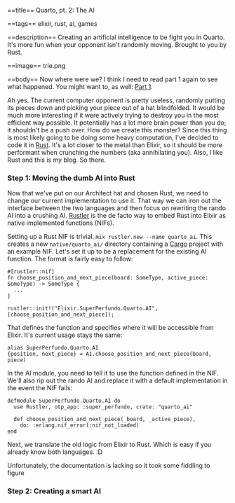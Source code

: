 ==title==
Quarto, pt. 2: The AI

==tags==
elixir, rust, ai, games

==description==
Creating an artificial intelligence to be fight you in Quarto. It's more fun when your
opponent isn't randomly moving. Brought to you by Rust.

==image==
trie.png

==body==
Now where were we? I think I need to read part 1 again to see what happened.
You might want to, as well: [Part 1](/articles/quarto-part-1).

Ah yes. The current computer opponent is pretty useless, randomly putting its pieces
down and picking your piece out of a hat blindfolded. It would be much more interesting if it were actively
trying to destroy you in the most efficient way possible. It potentially has a lot
more brain power than you do; it shouldn't be a push over. How do we create this
monster? Since this thing is most likely going to be doing some heavy computation,
I've decided to code it in [Rust](https://www.rust-lang.org/). It's a lot closer to the metal than Elixir, so it
should be more performant when crunching the numbers (aka annihilating you). Also,
I like Rust and this is my blog. So there.

### Step 1: Moving the dumb AI into Rust
Now that we've put on our Architect hat and chosen Rust, we need to change our current
implementation to use it. That way we can iron out the interface between the two
languages and then focus on rewriting the rando AI into a crushing AI. [Rustler](https://github.com/rusterlium/rustler)
is the de facto way to embed Rust into Elixir as native implemented functions (NIFs).

Setting up a Rust NIF is trivial: `mix rustler.new --name quarto_ai`. This creates a new `native/quarto_ai/`
directory containing a [Cargo](https://doc.rust-lang.org/cargo/) project with an example NIF. Let's set it up to be a
replacement for the existing AI function. The format is fairly easy to follow:



    #[rustler::nif]
    fn choose_position_and_next_piece(board: SomeType, active_piece: SomeType) -> SomeType {
      ...
    }

    rustler::init!("Elixir.SuperPerfundo.Quarto.AI", [choose_position_and_next_piece]);

That defines the function and specifies where it will be accessible from Elixir.
It's current usage stays the same:

    alias SuperPerfundo.Quarto.AI
    {position, next_piece} = AI.choose_position_and_next_piece(board, piece)

In the AI module, you need to tell it to use the function defined in the NIF. We'll
also rip out the rando AI and replace it with a default implementation in the event the NIF fails:

    defmodule SuperPerfundo.Quarto.AI do
      use Rustler, otp_app: :super_perfundo, crate: "quarto_ai"

      def choose_position_and_next_piece(_board, _active_piece),
        do: :erlang.nif_error(:nif_not_loaded)
    end

Next, we translate the old logic from Elixir to Rust. Which is easy if you already
know both languages. :D

Unfortunately, the documentation is lacking so it took some fiddling to figure

### Step 2: Creating a smart AI
